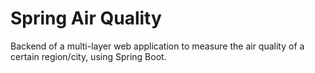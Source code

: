 # Spring Air Quality
Backend of a multi-layer web application to measure the air quality of a certain region/city, using Spring Boot.
